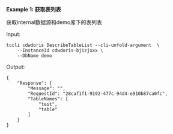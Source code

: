 **Example 1: 获取表列表**

获取internal数据源和demo库下的表列表

Input: 

```
tccli cdwdoris DescribeTableList --cli-unfold-argument  \
    --InstanceId cdwdoris-bjizjxxx \
    --DbName demo
```

Output: 
```
{
    "Response": {
        "Message": "",
        "RequestId": "28caf1f1-9192-477c-94d4-e910b87ca0fc",
        "TableNames": [
            "test",
            "table"
        ]
    }
}
```

